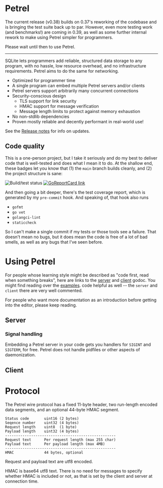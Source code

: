 # Petrel

The current release (v0.38) builds on 0.37's reworking of the codebase
and is bringing the test suite back up to par. However, even more
testing work (and benchmarks!) are coming in 0.39, as well as some
further internal rework to make using Petrel simpler for programmers.

Please wait until then to use Petrel.

----

SQLite lets programmers add reliable, structured data storage to any
program, with no hassle, low resource overhead, and no infrastructure
requirements. Petrel aims to do the same for networking.

- Optimized for programmer time
- A single program can embed multiple Petrel servers and/or clients
- Petrel servers support arbitrarily many concurrent connections
- Security-conscious design
  - TLS support for link security
  - HMAC support for message verification
  - Message length limits to protect against memory exhaustion
- No non-stdlib dependencies
- Proven mostly reliable and decently performant in real-world use!

See the [Release
notes](https://github.com/firepear/petrel/blob/main/RELEASE_NOTES.md)
for info on updates.

## Code quality

This is a one-person project, but I take it seriously and do my best
to deliver code that is well-tested and does what I mean it to do. At
the shallow end, these badges let you know that (1) the `main` branch
builds cleanly, and (2) the project structure is sane:

![Build/test status](https://github.com/firepear/petrel/actions/workflows/go.yml/badge.svg) 
[![GoReportCard link](https://goreportcard.com/badge/github.com/firepear/petrel)](https://goreportcard.com/report/github.com/firepear/petrel)

And then going a bit deeper, there's the test coverage report, which is generated by my `pre-commit` hook. And speaking of, that hook also runs

- `gofmt`
- `go vet`
- `golangci-lint`
- `staticcheck`

So I can't make a single commit if my tests or those tools see a
failure. That doesn't mean no bugs, but it does mean the code is free
of a lot of bad smells, as well as any bugs that I've seen before.

# Using Petrel

For people whose learning style might be described as "code first,
read when something breaks", here are links to the
[server](https://pkg.go.dev/github.com/firepear/petrel/server?tab=doc)
and
[client](https://pkg.go.dev/github.com/firepear/petrel/client?tab=doc)
godoc. You might find reading over the
[examples](https://github.com/firepear/petrel/raw/main/examples/README.md).
code helpful as well -- the `server` and `client` there are very well
commented.

For people who want more documentation as an introduction before
getting into the editor, please keep reading.

## Server


### Signal handling

Embedding a Petrel server in your code gets you handlers for `SIGINT`
and `SIGTERM`, for free. Petrel does not handle pidfiles or other
aspects of daemonization.

## Client


# Protocol

The Petrel wire protocol has a fixed 11-byte header, two run-length
encoded data segments, and an optional 44-byte HMAC segment.

    Status code       uint16 (2 bytes)
    Seqence number    uint32 (4 bytes)
    Request length    uint8  (1 byte)
    Payload length    uint32 (4 bytes)
    ---------------------------------------------------
    Request text      Per request length (max 255 char)
    Payload text      Per payload length (max 4MB)
    ---------------------------------------------------
    HMAC              44 bytes, optional

Request and payload text are utf8 encoded.

HMAC is base64 utf8 text. There is no need for messages to specify
whether HMAC is included or not, as that is set by the client and
server at connection time.
